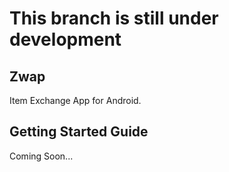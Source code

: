 # This branch is still under development

## Zwap
Item Exchange App for Android.

## Getting Started Guide
Coming Soon...


